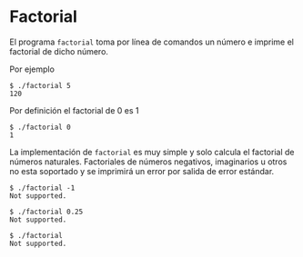 # Factorial

El programa `factorial` toma por línea de comandos un número e imprime el
factorial de dicho número.

Por ejemplo

```shell
$ ./factorial 5
120
```

Por definición el factorial de 0 es 1

```shell
$ ./factorial 0
1
```

La implementación de `factorial` es muy simple y solo calcula
el factorial de números naturales. Factoriales de números negativos,
imaginarios u otros no esta soportado y se imprimirá un error
por salida de error estándar.

```shell
$ ./factorial -1
Not supported.
```

```shell
$ ./factorial 0.25
Not supported.
```

```shell
$ ./factorial
Not supported.
```


